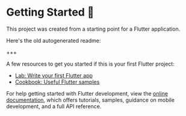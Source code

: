 # Getting Started 🚀

This project was created from a starting point for a Flutter application.

Here's the old autogenerated readme:

+++

A few resources to get you started if this is your first Flutter project:

- [Lab: Write your first Flutter app][flutter_codelab]
- [Cookbook: Useful Flutter samples][flutter_samples]

For help getting started with Flutter development, view the
[online documentation][flutter_docs], which offers tutorials,
samples, guidance on mobile development, and a full API reference.

[flutter_codelab]: https://docs.flutter.dev/get-started/codelab
[flutter_docs]: https://docs.flutter.dev/
[flutter_samples]: https://docs.flutter.dev/cookbook
